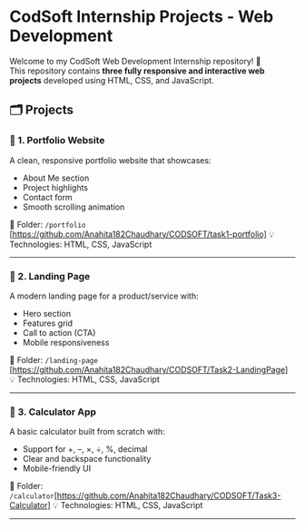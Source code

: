 # CodSoft Internship Projects - Web Development

Welcome to my CodSoft Web Development Internship repository! 👋  
This repository contains **three fully responsive and interactive web projects** developed using HTML, CSS, and JavaScript.



## 🗂️ Projects

### 🔹 1. Portfolio Website

A clean, responsive portfolio website that showcases:
- About Me section
- Project highlights
- Contact form
- Smooth scrolling animation

📁 Folder: `/portfolio` [https://github.com/Anahita182Chaudhary/CODSOFT/task1-portfolio]
💡 Technologies: HTML, CSS, JavaScript

---

### 🔹 2. Landing Page

A modern landing page for a product/service with:
- Hero section
- Features grid
- Call to action (CTA)
- Mobile responsiveness

📁 Folder: `/landing-page` [https://github.com/Anahita182Chaudhary/CODSOFT/Task2-LandingPage]
💡 Technologies: HTML, CSS, JavaScript

---

### 🔹 3. Calculator App

A basic calculator built from scratch with:
- Support for +, –, ×, ÷, %, decimal
- Clear and backspace functionality
- Mobile-friendly UI

📁 Folder: `/calculator`[https://github.com/Anahita182Chaudhary/CODSOFT/Task3-Calculator]
💡 Technologies: HTML, CSS, JavaScript

---

